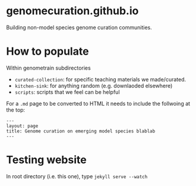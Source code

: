 # genomecuration.github.io

Building non-model species genome curation communities.

# How to populate

Within genometrain subdirectories

* `curated-collection`: for specific teaching materials we made/curated.
* `kitchen-sink`: for anything random (e.g. downlaoded elsewhere)
* `scripts`: scripts that we feel can be helpful 


For a `.md` page to be converted to HTML it needs to include the follwoing at the top: 

```
---
layout: page
title: Genome curation on emerging model species blablab
---
```


# Testing website

In root directory (i.e. this one), type `jekyll serve --watch`
